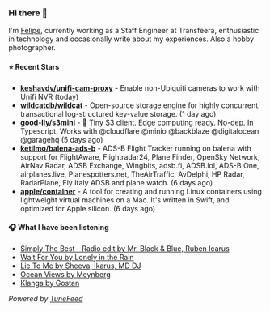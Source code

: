 ### Hi there 👋

I'm [Felipe](https://felipevm.com), currently working as a Staff Engineer at Transfeera, enthusiastic in technology and occasionally write about my experiences. Also a hobby photographer.

#### ⭐ Recent Stars
- **[keshavdv/unifi-cam-proxy](https://github.com/keshavdv/unifi-cam-proxy)** - Enable non-Ubiquiti cameras to work with Unifi NVR (today)
- **[wildcatdb/wildcat](https://github.com/wildcatdb/wildcat)** - Open-source storage engine for highly concurrent, transactional log-structured key-value storage. (1 day ago)
- **[good-lly/s3mini](https://github.com/good-lly/s3mini)** - 👶 Tiny S3 client. Edge computing ready. No-dep. In Typescript. Works with @cloudflare @minio @backblaze @digitalocean @garagehq (5 days ago)
- **[ketilmo/balena-ads-b](https://github.com/ketilmo/balena-ads-b)** - ADS-B Flight Tracker running on balena with support for FlightAware, Flightradar24, Plane Finder, OpenSky Network, AirNav Radar, ADSB Exchange, Wingbits, adsb.fi, ADSB.lol, ADS-B One, airplanes.live, Planespotters.net, TheAirTraffic, AvDelphi, HP Radar, RadarPlane, Fly Italy ADSB and plane.watch. (6 days ago)
- **[apple/container](https://github.com/apple/container)** - A tool for creating and running Linux containers using lightweight virtual machines on a Mac. It&#39;s written in Swift, and optimized for Apple silicon.  (6 days ago)

#### 🎧 What I have been listening
- [Simply The Best - Radio edit by Mr. Black &amp; Blue, Ruben Icarus](https://open.spotify.com/track/0R5gjqJdr1U4PU5cZqF6rv)
- [Wait For You by Lonely in the Rain](https://open.spotify.com/track/2WUH6CMhOmNWuT8Y2kK420)
- [Lie To Me by Sheeva, Ikarus, MD DJ](https://open.spotify.com/track/0VCyFv4E53WdH7wb2iKtj4)
- [Ocean Views by Meynberg](https://open.spotify.com/track/2DG3B0uLsy353bvajZ9SXz)
- [Klanga by Gostan](https://open.spotify.com/track/4e792Rjo6Zz0IlWp7mIOye)

_Powered by [TuneFeed](https://tunefeed.app?ref=github.com)_
